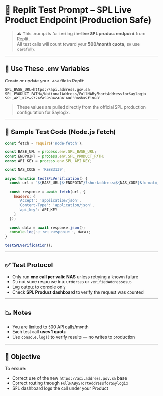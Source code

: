 # 🧪 Replit Test Prompt – SPL Live Product Endpoint (Production Safe)

> ⚠️ This prompt is for testing the **live SPL product endpoint** from Replit.  
> All test calls will count toward your **500/month quota**, so use carefully.

---

## 🔐 Use These .env Variables

Create or update your `.env` file in Replit:

```
SPL_BASE_URL=https://api.address.gov.sa
SPL_PRODUCT_PATH=/NationalAddress/FullNAByShortAddressforSaylogix
SPL_API_KEY=932efe58b0ec40a1a9633a9ba9f19806
```

> These values are pulled directly from the official SPL production configuration for Saylogix.

---

## 🧪 Sample Test Code (Node.js Fetch)

```js
const fetch = require('node-fetch');

const BASE_URL = process.env.SPL_BASE_URL;
const ENDPOINT = process.env.SPL_PRODUCT_PATH;
const API_KEY = process.env.SPL_API_KEY;

const NAS_CODE = 'RESB3139';

async function testSPLVerification() {
  const url = `${BASE_URL}${ENDPOINT}?shortaddress=${NAS_CODE}&format=json&language=en&encode=utf8&api_key=${API_KEY}`;

  const response = await fetch(url, {
    headers: {
      'Accept': 'application/json',
      'Content-Type': 'application/json',
      'api_key': API_KEY
    }
  });

  const data = await response.json();
  console.log('✅ SPL Response:', data);
}

testSPLVerification();
```

---

## ✅ Test Protocol

- Only run **one call per valid NAS** unless retrying a known failure
- Do not store response into `OrdersDB` or `VerifiedAddressesDB`
- Log output to console only
- Check **SPL Product dashboard** to verify the request was counted

---

## 📉 Notes

- You are limited to 500 API calls/month
- Each test call **uses 1 quota**
- Use `console.log()` to verify results — no writes to production

---

## 🎯 Objective

To ensure:
- Correct use of the new `https://api.address.gov.sa` base
- Correct routing through `FullNAByShortAddressforSaylogix`
- SPL dashboard logs the call under your Product

